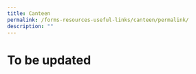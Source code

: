 ```yaml
---
title: Canteen
permalink: /forms-resources-useful-links/canteen/permalink/
description: ""
---
```

To be updated
===========